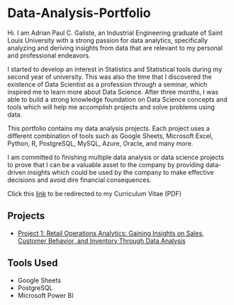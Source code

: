 # Data-Analysis-Portfolio

Hi. I am Adrian Paul C. Galiste, an Industrial Engineering graduate of Saint Louis University with a strong passion for data analytics, specifically analyzing and deriving insights from data that are relevant to my personal and professional endeavors. 

I started to develop an interest in Statistics and Statistical tools during my second year of university. This was also the time that I discovered the existence of Data Scientist as a profession through a seminar, which inspired me to learn more about Data Science. After three months, I was able to build a strong knowledge foundation on Data Science concepts and tools which will help me accomplish projects and solve problems using data.

This portfolio contains my data analysis projects. Each project uses a different combination of tools such as Google Sheets, Microsoft Excel, Python, R, PostgreSQL, MySQL, Azure, Oracle, and many more.

I am committed to finishing multiple data analysis or data science projects to prove that I can be a valuable asset to the company by providing data-driven insights which could be used by the company to make effective decisions and avoid dire financial consequences. 

Click this [link](assets/GALISTEADRIANPAUL_RESUME.pdf) to be redirected to my Curriculum Vitae (PDF)

## Projects

* [Project 1: Retail Operations Analytics: Gaining Insights on Sales, Customer Behavior, and Inventory Through Data Analysis](project-1(Retail))


## Tools Used
* Google Sheets
* PostgreSQL
* Microsoft Power BI

